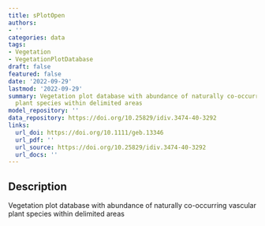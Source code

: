 ```yaml
---
title: sPlotOpen
authors:
- ''
categories: data
tags:
- Vegetation
- VegetationPlotDatabase
draft: false
featured: false
date: '2022-09-29'
lastmod: '2022-09-29'
summary: Vegetation plot database with abundance of naturally co-occurring vascular
  plant species within delimited areas
model_repository: ''
data_repository: https://doi.org/10.25829/idiv.3474-40-3292
links:
  url_doi: https://doi.org/10.1111/geb.13346
  url_pdf: ''
  url_source: https://doi.org/10.25829/idiv.3474-40-3292
  url_docs: ''
---
```


## Description

Vegetation plot database with abundance of naturally co-occurring vascular plant species within delimited areas

